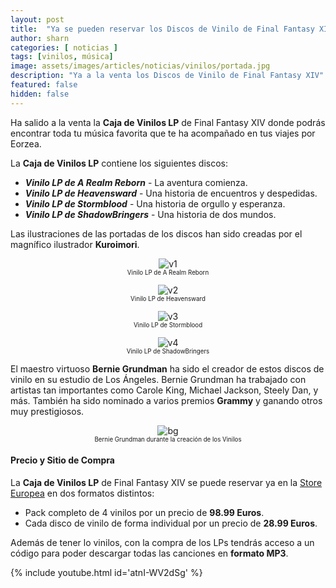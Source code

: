 ```yaml
---
layout: post
title:  "Ya se pueden reservar los Discos de Vinilo de Final Fantasy XIV"
author: sharn
categories: [ noticias ]
tags: [vinilos, música]
image: assets/images/articles/noticias/vinilos/portada.jpg
description: "Ya a la venta los Discos de Vinilo de Final Fantasy XIV"
featured: false
hidden: false
---
```

Ha salido a la venta la **Caja de Vinilos LP** de Final Fantasy XIV donde podrás encontrar toda tu música favorita que te ha acompañado en tus viajes por Eorzea.

La **Caja de Vinilos LP** contiene los siguientes discos:

* ***Vinilo LP de A Realm Reborn*** - La aventura comienza.
* ***Vinilo LP de Heavensward*** - Una historia de encuentros y despedidas.
* ***Vinilo LP de Stormblood*** - Una historia de orgullo y esperanza.
* ***Vinilo LP de ShadowBringers*** - Una historia de dos mundos.

Las ilustraciones de las portadas de los discos han sido creadas por el magnífico ilustrador **Kuroimori**.

<div class="container">
  <div class="row">
    <div class="col-xl"><p align="center">
        <img src="{{ site.baseurl }}/assets/images/articles/noticias/vinilos/v1.jpg" alt="v1">
        <br/>
        <sub><sup>Vinilo LP de A Realm Reborn</sup></sub></p>
    </div>
    <div class="col-xl"><p align="center">
        <img src="{{ site.baseurl }}/assets/images/articles/noticias/vinilos/v2.jpg" alt="v2">
        <br/>
        <sub><sup>Vinilo LP de Heavensward</sup></sub></p>
    </div>
  </div>
</div>
<div class="container">
  <div class="row">
    <div class="col-xl"><p align="center">
        <img src="{{ site.baseurl }}/assets/images/articles/noticias/vinilos/v3.jpg" alt="v3">
        <br/>
        <sub><sup>Vinilo LP de Stormblood</sup></sub></p>
    </div>
    <div class="col-xl"><p align="center">
        <img src="{{ site.baseurl }}/assets/images/articles/noticias/vinilos/v4.jpg" alt="v4">
        <br/>
        <sub><sup>Vinilo LP de ShadowBringers</sup></sub></p>
    </div>
  </div>
</div>

El maestro virtuoso **Bernie Grundman** ha sido el creador de estos discos de vinilo en su estudio de Los Ángeles. Bernie Grundman ha trabajado con artistas tan importantes como Carole King, Michael Jackson, Steely Dan, y más. También ha sido nominado a varios premios **Grammy** y ganando otros muy prestigiosos.

<p align="center"><img src="{{ site.baseurl }}/assets/images/articles/noticias/vinilos/bg.jpg" alt="bg"/>
<br/>
<sub><sup>Bernie Grundman durante la creación de los Vinilos</sup></sub></p>

#### Precio y Sitio de Compra

La **Caja de Vinilos LP** de Final Fantasy XIV se puede reservar ya en la <a href="https://store.eu.square-enix-games.com/es_EU/product/639581/final-fantasy-xiv-vinyl-lp-box" target="_blank">Store Europea</a> en dos formatos distintos:

* Pack completo de 4 vinilos por un precio de **98.99 Euros**.
* Cada disco de vinilo de forma individual por un precio de **28.99 Euros**.

Además de tener lo vinilos, con la compra de los LPs tendrás acceso a un código para poder descargar todas las canciones en **formato MP3**.

{% include youtube.html id='atnI-WV2dSg' %}